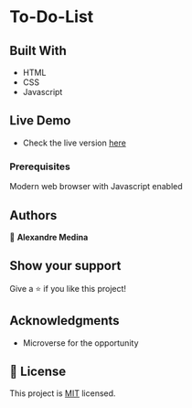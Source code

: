 # To-Do-List

## Built With

- HTML
- CSS
- Javascript

## Live Demo
- Check the live version [here](https://alexmedinasf.github.io/to-do-rpoject/dist/)

### Prerequisites

Modern web browser with Javascript enabled

## Authors

👤 **Alexandre Medina**

## Show your support

Give a ⭐️ if you like this project!

## Acknowledgments

- Microverse for the opportunity

## 📝 License

This project is [MIT](./MIT.md) licensed.
